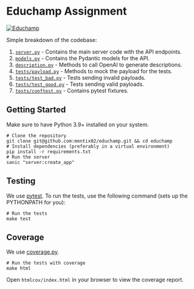 # Educhamp Assignment

[![Educhamp](https://github.com/mentix02/educhamp/actions/workflows/python-app.yml/badge.svg)](https://github.com/mentix02/educhamp/actions/workflows/python-app.yml)

Simple breakdown of the codebase:

1. [`server.py`](server.py) - Contains the main server code with the API endpoints.
2. [`models.py`](models.py) - Contains the Pydantic models for the API.
3. [`description.py`](description.py) - Methods to call OpenAI to generate descriptions.
4. [`tests/payload.py`](tests/payload.py) - Methods to mock the payload for the tests.
5. [`tests/test_bad.py`](tests/test_bad.py) - Tests sending invalid payloads.
6. [`tests/test_good.py`](tests/test_good.py) - Tests sending valid payloads.
7. [`tests/conftest.py`](tests/conftest.py) - Contains pytest fixtures.

## Getting Started

Make sure to have Python 3.9+ installed on your system.

```shell
# Clone the repository
git clone git@github.com:mentix02/educhamp.git && cd educhamp
# Install dependencies (preferably in a virtual environment)
pip install -r requirements.txt
# Run the server
sanic "server:create_app"
```

## Testing

We use [pytest](https://docs.pytest.org/en/stable/). To run the tests, use the following command (sets up the PYTHONPATH for you):

```shell
# Run the tests
make test
```

## Coverage

We use [coverage.py](https://coverage.readthedocs.io/en/7.6.4/).

```shell
# Run the tests with coverage
make html
```

Open `htmlcov/index.html` in your browser to view the coverage report.
